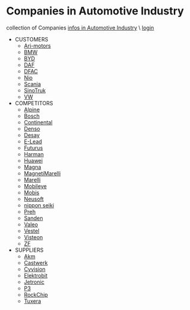 # Companies in Automotive Industry
collection of Companies [infos in Automotive Industry](https://www.marklines.com/cn/) \ [login](https://www.marklines.com/cn/members/login) <!--KLL8Kzt0ah pw5846-->



- CUSTOMERS
  - [Ari-motors](./Ari-motors.md)
  - [BMW](./BMW.md)
  - [BYD](./BYD.md)
  - [DAF](./DAF.md)
  - [DFAC](./DFAC.md)
  - [Nio](./Nio.md)
  - [Scania](./Scania.md)
  - [SinoTruk](./SinoTruk.md)
  - [VW](./VW.md)
- COMPETITORS
  - [Alpine](./Alpine.md)
  - [Bosch](./Bosch.md)
  - [Continental](./Continental.md)
  - [Denso](./Denso.md)
  - [Desay](./Desay.md)
  - [E-Lead](./E-Lead.md)
  - [Futurus](./Futurus.md)
  - [Harman](./Harman.md)
  - [Huawei](./Huawei.md)
  - [Magna](./Magna.md)
  - [MagnetiMarelli](./MagnetiMarelli.md)
  - [Marelli](./Marelli.md)
  - [Mobileye](./Mobileye.md)
  - [Mobis](./Mobis.md)
  - [Neusoft](./Neusoft.md)
  - [nippon seiki](./NipponSeiki.md)
  - [Preh](./Preh.md)
  - [Sanden](./Sanden.md)
  - [Valeo](./Valeo.md)
  - [Vestel](./Vestel.md)
  - [Visteon](./Visteon.md)
  - [ZF](./ZF.md)
- SUPPLIERS
  - [Akm](./akm.md)
  - [Castwerk](./Castwerk.md)
  - [Cyvision](./Cyvision.md)
  - [Elektrobit](./Elektrobit.md)
  - [Jetronic](./Jetronic.md)
  - [P3](./P3.md)
  - [RockChip](./RockChip.md)
  - [Tuxera](./Tuxera.md)

